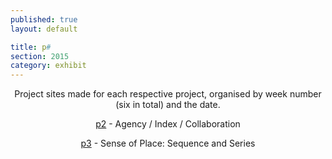 ```yaml
---
published: true
layout: default

title: p#
section: 2015
category: exhibit
---
```


<center>

Project sites made for each respective project, organised by week number (six in total) and the date.

[p2][p2] - Agency / Index / Collaboration

[p3][p3] - Sense of Place: Sequence and Series

</center>

[p2]: http://p2.tomhackshaw.com
[p3]: http://p3.tomhackshaw.com
